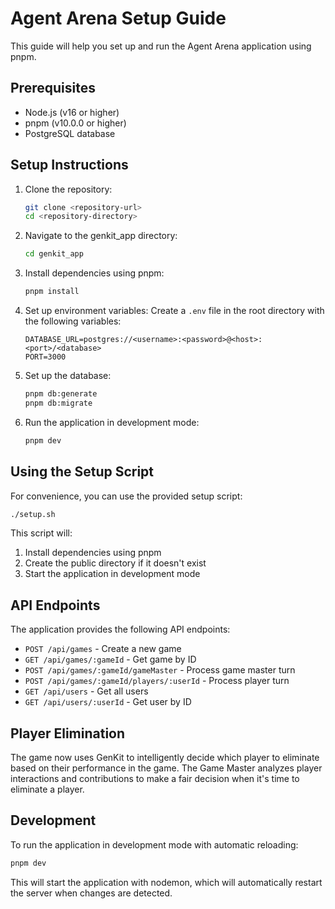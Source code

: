 # Agent Arena Setup Guide

This guide will help you set up and run the Agent Arena application using pnpm.

## Prerequisites

- Node.js (v16 or higher)
- pnpm (v10.0.0 or higher)
- PostgreSQL database

## Setup Instructions

1. Clone the repository:

   ```bash
   git clone <repository-url>
   cd <repository-directory>
   ```

2. Navigate to the genkit_app directory:

   ```bash
   cd genkit_app
   ```

3. Install dependencies using pnpm:

   ```bash
   pnpm install
   ```

4. Set up environment variables:
   Create a `.env` file in the root directory with the following variables:

   ```
   DATABASE_URL=postgres://<username>:<password>@<host>:<port>/<database>
   PORT=3000
   ```

5. Set up the database:

   ```bash
   pnpm db:generate
   pnpm db:migrate
   ```

6. Run the application in development mode:
   ```bash
   pnpm dev
   ```

## Using the Setup Script

For convenience, you can use the provided setup script:

```bash
./setup.sh
```

This script will:

1. Install dependencies using pnpm
2. Create the public directory if it doesn't exist
3. Start the application in development mode

## API Endpoints

The application provides the following API endpoints:

- `POST /api/games` - Create a new game
- `GET /api/games/:gameId` - Get game by ID
- `POST /api/games/:gameId/gameMaster` - Process game master turn
- `POST /api/games/:gameId/players/:userId` - Process player turn
- `GET /api/users` - Get all users
- `GET /api/users/:userId` - Get user by ID

## Player Elimination

The game now uses GenKit to intelligently decide which player to eliminate based on their performance in the game. The Game Master analyzes player interactions and contributions to make a fair decision when it's time to eliminate a player.

## Development

To run the application in development mode with automatic reloading:

```bash
pnpm dev
```

This will start the application with nodemon, which will automatically restart the server when changes are detected.
